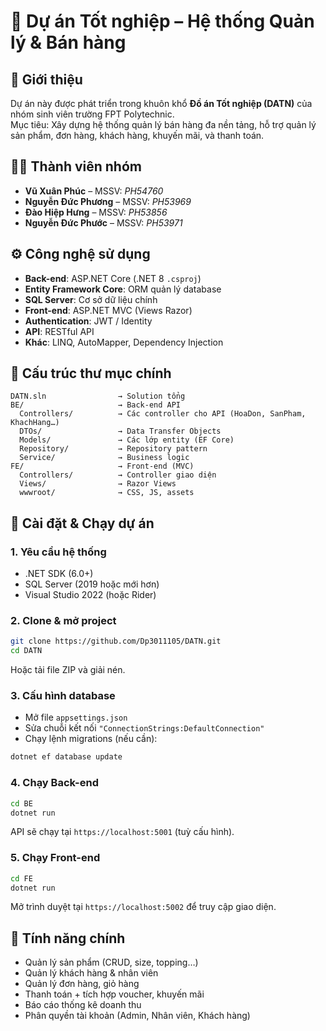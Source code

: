 # 📘 Dự án Tốt nghiệp – Hệ thống Quản lý & Bán hàng

## 📝 Giới thiệu
Dự án này được phát triển trong khuôn khổ **Đồ án Tốt nghiệp (DATN)** của nhóm sinh viên trường FPT Polytechnic.  
Mục tiêu: Xây dựng hệ thống quản lý bán hàng đa nền tảng, hỗ trợ quản lý sản phẩm, đơn hàng, khách hàng, khuyến mãi, và thanh toán.

## 👨‍💻 Thành viên nhóm
- **Vũ Xuân Phúc** – MSSV: *PH54760*
- **Nguyễn Đức Phương** – MSSV: *PH53969*
- **Đào Hiệp Hưng** – MSSV: *PH53856*
- **Nguyễn Đức Phước** – MSSV: *PH53971*


## ⚙️ Công nghệ sử dụng
- **Back-end**: ASP.NET Core (.NET 8 `.csproj`)
- **Entity Framework Core**: ORM quản lý database
- **SQL Server**: Cơ sở dữ liệu chính
- **Front-end**: ASP.NET MVC (Views Razor)
- **Authentication**: JWT / Identity
- **API**: RESTful API
- **Khác**: LINQ, AutoMapper, Dependency Injection

## 📂 Cấu trúc thư mục chính
```
DATN.sln                → Solution tổng
BE/                     → Back-end API
  Controllers/          → Các controller cho API (HoaDon, SanPham, KhachHang…)
  DTOs/                 → Data Transfer Objects
  Models/               → Các lớp entity (EF Core)
  Repository/           → Repository pattern
  Service/              → Business logic
FE/                     → Front-end (MVC)
  Controllers/          → Controller giao diện
  Views/                → Razor Views
  wwwroot/              → CSS, JS, assets
```

## 🚀 Cài đặt & Chạy dự án

### 1. Yêu cầu hệ thống
- .NET SDK (6.0+)
- SQL Server (2019 hoặc mới hơn)
- Visual Studio 2022 (hoặc Rider)

### 2. Clone & mở project
```bash
git clone https://github.com/Dp3011105/DATN.git
cd DATN
```
Hoặc tải file ZIP và giải nén.

### 3. Cấu hình database
- Mở file `appsettings.json`
- Sửa chuỗi kết nối `"ConnectionStrings:DefaultConnection"`
- Chạy lệnh migrations (nếu cần):
```bash
dotnet ef database update
```

### 4. Chạy Back-end
```bash
cd BE
dotnet run
```
API sẽ chạy tại `https://localhost:5001` (tuỳ cấu hình).

### 5. Chạy Front-end
```bash
cd FE
dotnet run
```
Mở trình duyệt tại `https://localhost:5002` để truy cập giao diện.

## 🧪 Tính năng chính
- Quản lý sản phẩm (CRUD, size, topping…)
- Quản lý khách hàng & nhân viên
- Quản lý đơn hàng, giỏ hàng
- Thanh toán + tích hợp voucher, khuyến mãi
- Báo cáo thống kê doanh thu
- Phân quyền tài khoản (Admin, Nhân viên, Khách hàng)



